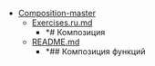 - <a href = "E:\Node_projects\Node_Way\Education\Timur_Video_JS\ind_3\Composition-master\cat.Composition-master\dir.Composition-master.md">Composition-master</a>
    - <a href = "E:\Node_projects\Node_Way\Education\Timur_Video_JS\ind_3\Composition-master\Exercises.ru.md">Exercises.ru.md</a>
        - *# Композиция
    - <a href = "E:\Node_projects\Node_Way\Education\Timur_Video_JS\ind_3\Composition-master\README.md">README.md</a>
        - *## Композиция функций
